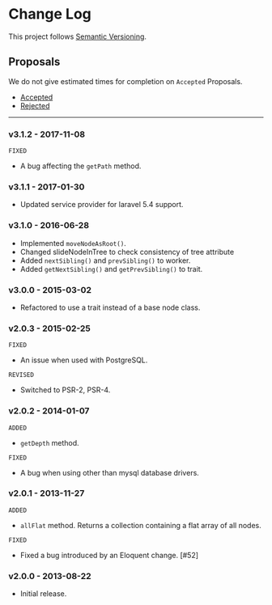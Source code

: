 # Change Log

This project follows [Semantic Versioning](CONTRIBUTING.md).

## Proposals

We do not give estimated times for completion on `Accepted` Proposals.

- [Accepted](https://github.com/cartalyst/nested-sets/labels/Accepted)
- [Rejected](https://github.com/cartalyst/nested-sets/labels/Rejected)

---

### v3.1.2 - 2017-11-08

`FIXED`

- A bug affecting the `getPath` method.

### v3.1.1 - 2017-01-30

- Updated service provider for laravel 5.4 support.

### v3.1.0 - 2016-06-28

- Implemented `moveNodeAsRoot()`.
- Changed slideNodeInTree to check consistency of tree attribute
- Added `nextSibling()` and `prevSibling()` to worker.
- Added `getNextSibling()` and `getPrevSibling()` to trait.

### v3.0.0 - 2015-03-02

- Refactored to use a trait instead of a base node class.

### v2.0.3 - 2015-02-25

`FIXED`

- An issue when used with PostgreSQL.

`REVISED`

- Switched to PSR-2, PSR-4.

### v2.0.2 - 2014-01-07

`ADDED`

- `getDepth` method.

`FIXED`

- A bug when using other than mysql database drivers.

### v2.0.1 - 2013-11-27

`ADDED`

- `allFlat` method. Returns a collection containing a flat array of all nodes.

`FIXED`

- Fixed a bug introduced by an Eloquent change. [#52]

### v2.0.0 - 2013-08-22

- Initial release.
